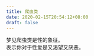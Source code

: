 ```yaml
---
title: 爬虫类
date: 2020-02-15T20:54:12+08:00
draft: false
---
```


梦见爬虫类是性的象征。<br>
表示你对于性爱是又渴望又厌恶。<br>
